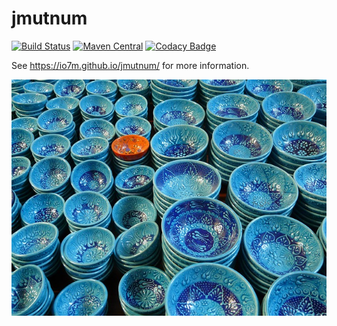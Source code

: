 jmutnum
===

[![Build Status](https://travis-ci.org/io7m/jmutnum.svg)](https://travis-ci.org/io7m/jmutnum)
[![Maven Central](https://maven-badges.herokuapp.com/maven-central/com.io7m.jmutnum/com.io7m.jmutnum/badge.png)](https://maven-badges.herokuapp.com/maven-central/com.io7m.jmutnum/com.io7m.jmutnum)
[![Codacy Badge](https://api.codacy.com/project/badge/Grade/c5cbb92f221c4a31b3303d6b97e7629c)](https://www.codacy.com/app/github_79/jmutnum?utm_source=github.com&amp;utm_medium=referral&amp;utm_content=io7m/jmutnum&amp;utm_campaign=Badge_Grade)

See https://io7m.github.io/jmutnum/ for more information.

![jmutnum](./src/site/resources/jmutnum.jpg?raw=true)
